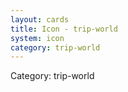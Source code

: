 ```yaml
---
layout: cards
title: Icon - trip-world
system: icon
category: trip-world
---
```

<div class="alert alert-secondary mb-4"><span class="i18n innerHTML-category">Category: </span><span class="i18n innerHTML-cat-trip-world">trip-world</span></div>
